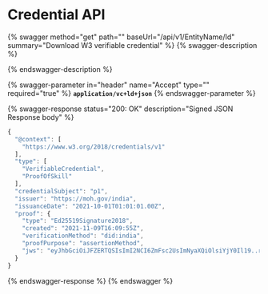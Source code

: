 # Credential API

{% swagger method="get" path="" baseUrl="/api/v1/EntityName/Id" summary="Download W3 verifiable credential" %}
{% swagger-description %}

{% endswagger-description %}

{% swagger-parameter in="header" name="Accept" type="" required="true" %}
**`application/vc+ld+json`**
{% endswagger-parameter %}

{% swagger-response status="200: OK" description="Signed JSON Response body" %}
```javascript
{
  "@context": [
    "https://www.w3.org/2018/credentials/v1"
  ],
  "type": [
    "VerifiableCredential",
    "ProofOfSkill"
  ],
  "credentialSubject": "p1",
  "issuer": "https://moh.gov/india",
  "issuanceDate": "2021-10-01T01:01:01.00Z",
  "proof": {
    "type": "Ed25519Signature2018",
    "created": "2021-11-09T16:09:55Z",
    "verificationMethod": "did:india",
    "proofPurpose": "assertionMethod",
    "jws": "eyJhbGciOiJFZERTQSIsImI2NCI6ZmFsc2UsImNyaXQiOlsiYjY0Il19..rY3N902f378UqEo7kG9CWOlF2CVm10uzFClPn5w0QLELRPGmPIJYrvDtiZgrYGlFwG9ui1F9-Kt6KauhIDLPCw"
  }
}
```


{% endswagger-response %}
{% endswagger %}

